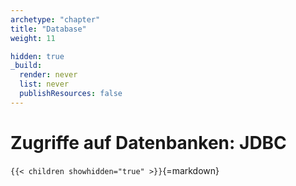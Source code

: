 ```yaml
---
archetype: "chapter"
title: "Database"
weight: 11

hidden: true
_build:
  render: never
  list: never
  publishResources: false
---
```



# Zugriffe auf Datenbanken: JDBC


`{{< children showhidden="true" >}}`{=markdown}
